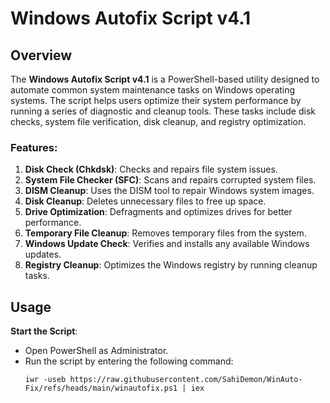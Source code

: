 # Windows Autofix Script v4.1

## Overview

The **Windows Autofix Script v4.1** is a PowerShell-based utility designed to automate common system maintenance tasks on Windows operating systems. The script helps users optimize their system performance by running a series of diagnostic and cleanup tools. These tasks include disk checks, system file verification, disk cleanup, and registry optimization.

### Features:
   1. **Disk Check (Chkdsk)**: Checks and repairs file system issues.
   2. **System File Checker (SFC)**: Scans and repairs corrupted system files.
   3. **DISM Cleanup**: Uses the DISM tool to repair Windows system images.
   4. **Disk Cleanup**: Deletes unnecessary files to free up space.
   5. **Drive Optimization**: Defragments and optimizes drives for better performance.
   6. **Temporary File Cleanup**: Removes temporary files from the system.
   7. **Windows Update Check**: Verifies and installs any available Windows updates.
   8. **Registry Cleanup**: Optimizes the Windows registry by running cleanup tasks.


## Usage

 **Start the Script**:
   - Open PowerShell as Administrator.
   - Run the script by entering the following command:
     ```
     iwr -useb https://raw.githubusercontent.com/SahiDemon/WinAuto-Fix/refs/heads/main/winautofix.ps1 | iex
     ```
